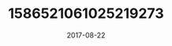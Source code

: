 ---
title: "1586521061025219273"
cover: "2017-08-22 06.41.10 1586521061025219273_46248401"
photo: "2017-08-22 06.41.10 1586521061025219273_46248401"
date: "2017-08-22"
type: "photo"
---